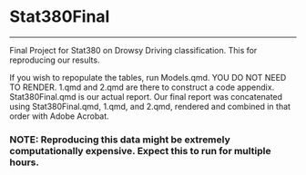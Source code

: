 # Stat380Final
---

Final Project for Stat380 on Drowsy Driving classification. This for reproducing our results.

If you wish to repopulate the tables, run Models.qmd. YOU DO NOT NEED TO RENDER. 1.qmd and 2.qmd are there to construct a code appendix. Stat380Final.qmd is our actual report. Our final report was concatenated using Stat380Final.qmd, 1.qmd, and 2.qmd, rendered and combined in that order with Adobe Acrobat.

### **NOTE:** Reproducing this data might be extremely computationally expensive. Expect this to run for multiple hours. 
